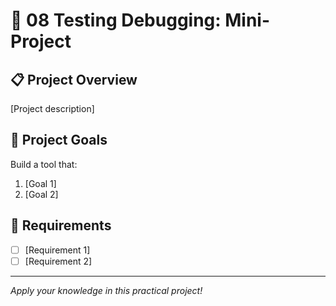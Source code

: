 # 🚀 08 Testing Debugging: Mini-Project

## 📋 Project Overview
[Project description]

## 🎯 Project Goals
Build a tool that:
1. [Goal 1]
2. [Goal 2]

## 📝 Requirements
- [ ] [Requirement 1]
- [ ] [Requirement 2]

---

*Apply your knowledge in this practical project!*
